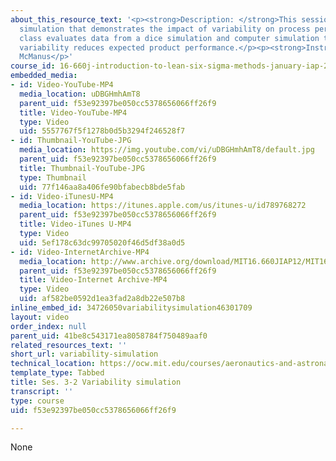 ```yaml
---
about_this_resource_text: '<p><strong>Description: </strong>This session covers a
  simulation that demonstrates the impact of variability on process performance. The
  class evaluates data from a dice simulation and computer simulation to show how
  variability reduces expected product performance.</p><p><strong>Instructor: </strong>Hugh
  McManus</p>'
course_id: 16-660j-introduction-to-lean-six-sigma-methods-january-iap-2012
embedded_media:
- id: Video-YouTube-MP4
  media_location: uDBGHmhAmT8
  parent_uid: f53e92397be050cc5378656066ff26f9
  title: Video-YouTube-MP4
  type: Video
  uid: 5557767f5f1278b0d5b3294f246528f7
- id: Thumbnail-YouTube-JPG
  media_location: https://img.youtube.com/vi/uDBGHmhAmT8/default.jpg
  parent_uid: f53e92397be050cc5378656066ff26f9
  title: Thumbnail-YouTube-JPG
  type: Thumbnail
  uid: 77f146aa8a406fe90bfabecb8bde5fab
- id: Video-iTunesU-MP4
  media_location: https://itunes.apple.com/us/itunes-u/id789768272
  parent_uid: f53e92397be050cc5378656066ff26f9
  title: Video-iTunes U-MP4
  type: Video
  uid: 5ef178c63dc99705020f46d5df38a0d5
- id: Video-InternetArchive-MP4
  media_location: http://www.archive.org/download/MIT16.660JIAP12/MIT16_660JIAP12_ses3-2_300k.mp4
  parent_uid: f53e92397be050cc5378656066ff26f9
  title: Video-Internet Archive-MP4
  type: Video
  uid: af582be0592d1ea3fad2a8db22e507b8
inline_embed_id: 34726050variabilitysimulation46301709
layout: video
order_index: null
parent_uid: 41be8c543171ea8058784f750489aaf0
related_resources_text: ''
short_url: variability-simulation
technical_location: https://ocw.mit.edu/courses/aeronautics-and-astronautics/16-660j-introduction-to-lean-six-sigma-methods-january-iap-2012/lecture-videos/variability-simulation
template_type: Tabbed
title: Ses. 3-2 Variability simulation
transcript: ''
type: course
uid: f53e92397be050cc5378656066ff26f9

---
```

None